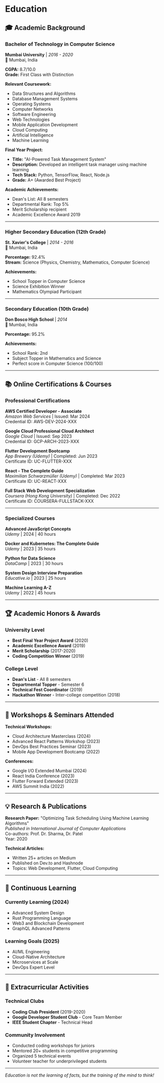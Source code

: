 # Education

## 🎓 Academic Background

### Bachelor of Technology in Computer Science
**Mumbai University** | *2016 - 2020*  
📍 Mumbai, India

**CGPA:** 8.7/10.0  
**Grade:** First Class with Distinction

**Relevant Coursework:**
- Data Structures and Algorithms
- Database Management Systems
- Operating Systems
- Computer Networks
- Software Engineering
- Web Technologies
- Mobile Application Development
- Cloud Computing
- Artificial Intelligence
- Machine Learning

**Final Year Project:**
- **Title:** "AI-Powered Task Management System"
- **Description:** Developed an intelligent task manager using machine learning
- **Tech Stack:** Python, TensorFlow, React, Node.js
- **Grade:** A+ (Awarded Best Project)

**Academic Achievements:**
- Dean's List: All 8 semesters
- Departmental Rank: Top 5%
- Merit Scholarship recipient
- Academic Excellence Award 2019

---

### Higher Secondary Education (12th Grade)
**St. Xavier's College** | *2014 - 2016*  
📍 Mumbai, India

**Percentage:** 92.4%  
**Stream:** Science (Physics, Chemistry, Mathematics, Computer Science)

**Achievements:**
- School Topper in Computer Science
- Science Exhibition Winner
- Mathematics Olympiad Participant

---

### Secondary Education (10th Grade)
**Don Bosco High School** | *2014*  
📍 Mumbai, India

**Percentage:** 95.2%  

**Achievements:**
- School Rank: 2nd
- Subject Topper in Mathematics and Science
- Perfect score in Computer Science (100/100)

---

## 📚 Online Certifications & Courses

### Professional Certifications

**AWS Certified Developer - Associate**  
*Amazon Web Services* | Issued: Mar 2024  
Credential ID: AWS-DEV-2024-XXX

**Google Cloud Professional Cloud Architect**  
*Google Cloud* | Issued: Sep 2023  
Credential ID: GCP-ARCH-2023-XXX

**Flutter Development Bootcamp**  
*App Brewery (Udemy)* | Completed: Jun 2023  
Certificate ID: UC-FLUTTER-XXX

**React - The Complete Guide**  
*Maximilian Schwarzmüller (Udemy)* | Completed: Mar 2023  
Certificate ID: UC-REACT-XXX

**Full Stack Web Development Specialization**  
*Coursera (Hong Kong University)* | Completed: Dec 2022  
Certificate ID: COURSERA-FULLSTACK-XXX

---

### Specialized Courses

**Advanced JavaScript Concepts**  
*Udemy* | 2024 | 40 hours

**Docker and Kubernetes: The Complete Guide**  
*Udemy* | 2023 | 35 hours

**Python for Data Science**  
*DataCamp* | 2023 | 30 hours

**System Design Interview Preparation**  
*Educative.io* | 2023 | 25 hours

**Machine Learning A-Z**  
*Udemy* | 2022 | 45 hours

---

## 🏆 Academic Honors & Awards

### University Level
- **Best Final Year Project Award** (2020)
- **Academic Excellence Award** (2019)
- **Merit Scholarship** (2017-2020)
- **Coding Competition Winner** (2019)

### College Level
- **Dean's List** - All 8 semesters
- **Departmental Topper** - Semester 6
- **Technical Fest Coordinator** (2019)
- **Hackathon Winner** - Inter-college competition (2018)

---

## 📖 Workshops & Seminars Attended

**Technical Workshops:**
- Cloud Architecture Masterclass (2024)
- Advanced React Patterns Workshop (2023)
- DevOps Best Practices Seminar (2023)
- Mobile App Development Bootcamp (2022)

**Conferences:**
- Google I/O Extended Mumbai (2024)
- React India Conference (2023)
- Flutter Forward Extended (2023)
- AWS Summit India (2022)

---

## 💡 Research & Publications

**Research Paper:**
"Optimizing Task Scheduling Using Machine Learning Algorithms"  
*Published in International Journal of Computer Applications*  
Co-authors: Prof. Dr. Sharma, Dr. Patel  
Year: 2020

**Technical Articles:**
- Written 25+ articles on Medium
- Published on Dev.to and Hashnode
- Topics: Web Development, Flutter, Cloud Computing

---

## 🎯 Continuous Learning

### Currently Learning (2024)
- Advanced System Design
- Rust Programming Language
- Web3 and Blockchain Development
- GraphQL Advanced Patterns

### Learning Goals (2025)
- AI/ML Engineering
- Cloud-Native Architecture
- Microservices at Scale
- DevOps Expert Level

---

## 🌟 Extracurricular Activities

### Technical Clubs
- **Coding Club President** (2019-2020)
- **Google Developer Student Club** - Core Team Member
- **IEEE Student Chapter** - Technical Head

### Community Involvement
- Conducted coding workshops for juniors
- Mentored 20+ students in competitive programming
- Organized 5 technical events
- Volunteer teacher for underprivileged students

---

*Education is not the learning of facts, but the training of the mind to think!*
